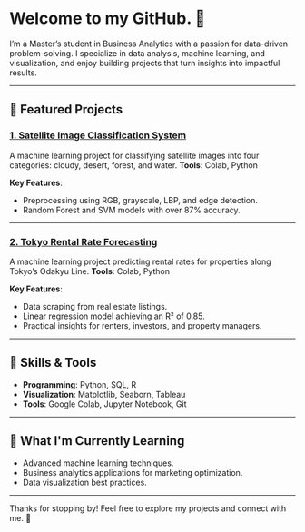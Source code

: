# Welcome to my GitHub. 👋

I’m a Master’s student in Business Analytics with a passion for data-driven problem-solving. I specialize in data analysis, machine learning, and visualization, and enjoy building projects that turn insights into impactful results.

---

## 🌟 Featured Projects
### [1. Satellite Image Classification System](https://github.com/coco2525/satellite-image-classification)
A machine learning project for classifying satellite images into four categories: cloudy, desert, forest, and water.
**Tools**: Colab, Python

**Key Features**:
- Preprocessing using RGB, grayscale, LBP, and edge detection.
- Random Forest and SVM models with over 87% accuracy.

---

### [2. Tokyo Rental Rate Forecasting](https://github.com/coco2525/tokyo-rental-forecasting)
A machine learning project predicting rental rates for properties along Tokyo’s Odakyu Line.
**Tools**: Colab, Python  

**Key Features**:
- Data scraping from real estate listings.
- Linear regression model achieving an R² of 0.85.
- Practical insights for renters, investors, and property managers.

---

## 🔧 Skills & Tools
- **Programming**: Python, SQL, R
- **Visualization**: Matplotlib, Seaborn, Tableau
- **Tools**: Google Colab, Jupyter Notebook, Git

---

## 🌱 What I'm Currently Learning
- Advanced machine learning techniques.
- Business analytics applications for marketing optimization.
- Data visualization best practices.

---

Thanks for stopping by! Feel free to explore my projects and connect with me. 🚀
